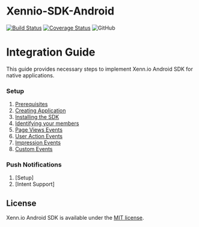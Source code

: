 # Xennio-SDK-Android

[![Build Status](https://travis-ci.org/xennio/harray-android-sdk.svg?branch=master)](https://travis-ci.org/xennio/harray-android-sdk)
[![Coverage Status](https://coveralls.io/repos/github/xennio/harray-android-sdk/badge.svg?branch=master)](https://coveralls.io/github/xennio/harray-android-sdk?branch=master)
![GitHub](https://img.shields.io/github/license/xennio/harray-android-sdk?style=flat-square)

# Integration Guide
This guide provides necessary steps to implement Xenn.io Android SDK for native applications. 

### Setup

1. [Prerequisites](https://github.com/xennio/harray-android-sdk/wiki/Prerequisites)
2. [Creating Application](https://github.com/xennio/harray-android-sdk/wiki/Creating-Application)
3. [Installing the SDK](https://github.com/xennio/harray-android-sdk/wiki/Installing-the-SDK)
4. [Identifying your members](https://github.com/xennio/harray-android-sdk/wiki/Identifying-your-members)
5. [Page Views Events](https://github.com/xennio/harray-android-sdk/wiki/Page-Views-Events)
6. [User Action Events](https://github.com/xennio/harray-android-sdk/wiki/User-Action-Events)
7. [Impression Events](https://github.com/xennio/harray-android-sdk/wiki/Impression-Events)
8. [Custom Events](https://github.com/xennio/harray-android-sdk/wiki/Custom-Events)

### Push Notifications

1. [Setup]
2. [Intent Support]

## License

Xenn.io Android SDK is available under the [MIT license](LICENSE).